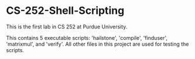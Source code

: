 # CS-252-Shell-Scripting
<p>This is the first lab in CS 252 at Purdue University.</p>
<div>
<p>This contains 5 executable scripts: 'hailstone', 'compile', 'finduser', 'matrixmul', and 'verify'. All other files in this  project are used for testing the scripts.</p>
</div>